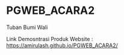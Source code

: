# PGWEB_ACARA2
Tuban Bumi Wali



Link Demosntrasi Produk Website : https://amirulash.github.io/PGWEB_ACARA2/

